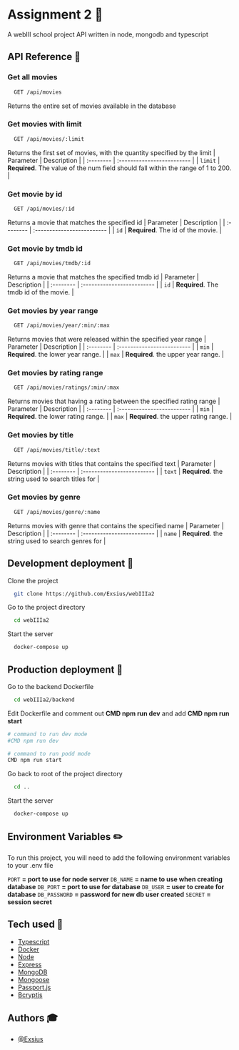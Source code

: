 
# Assignment 2 💬

A webIII school project API written in node, mongodb and typescript

## API Reference 🤌

### Get all movies
```bash
  GET /api/movies
```
Returns the entire set of movies available in the database

### Get movies with limit
```bash
  GET /api/movies/:limit
```
Returns the first set of movies, with the quantity specified by the limit
| Parameter | Description                |
| :-------- | :------------------------- |
| `limit` | **Required**. The value of the num field should fall within the range of 1 to 200. |

### Get movie by id
```bash
  GET /api/movies/:id
```
Returns a movie that matches the specified id
| Parameter | Description                |
| :-------- | :------------------------- |
| `id` | **Required**. The id of the movie. |

### Get movie by tmdb id
```bash
  GET /api/movies/tmdb/:id
```
Returns a movie that matches the specified tmdb id
| Parameter | Description                |
| :-------- | :------------------------- |
| `id` | **Required**. The tmdb id of the movie. |

### Get movies by year range
```bash
  GET /api/movies/year/:min/:max
```
Returns movies that were released within the specified year range
| Parameter | Description                |
| :-------- | :------------------------- |
| `min` | **Required**. the lower year range. |
| `max` | **Required**. the upper year range. |

### Get movies by rating range
```bash
  GET /api/movies/ratings/:min/:max
```
Returns movies that having a rating between the specified rating range
| Parameter | Description                |
| :-------- | :------------------------- |
| `min` | **Required**. the lower rating range. |
| `max` | **Required**. the upper rating range. |

### Get movies by title
```bash
  GET /api/movies/title/:text
```
Returns movies with titles that contains the specified text
| Parameter | Description                |
| :-------- | :------------------------- |
| `text` | **Required**. the string used to search titles for |

### Get movies by genre
```bash
  GET /api/movies/genre/:name
```
Returns movies with genre that contains the specified name
| Parameter | Description                |
| :-------- | :------------------------- |
| `name` | **Required**. the string used to search genres for |

## Development deployment 🚧

Clone the project

```bash
  git clone https://github.com/Exsius/webIIIa2
```

Go to the project directory

```bash
  cd webIIIa2
```

Start the server

```bash
  docker-compose up
```

## Production deployment 🚧

Go to the backend Dockerfile

```bash
  cd webIIIa2/backend
```

Edit Dockerfile and comment out __CMD npm run dev__ and add __CMD npm run start__

```bash
# command to run dev mode
#CMD npm run dev

# command to run podd mode
CMD npm run start
```

Go back to root of the project directory

```bash
  cd ..
```

Start the server

```bash
  docker-compose up
```

## Environment Variables ✏️

To run this project, you will need to add the following environment variables to your .env file

`PORT` __= port to use for node server__
`DB_NAME` __= name to use when creating database__
`DB_PORT` __= port to use for database__
`DB_USER` __= user to create for database__
`DB_PASSWORD` __= password for new db user created__
`SECRET` __= session secret__

## Tech used 🔧

- [Typescript](https://www.typescriptlang.org/)
- [Docker](https://www.docker.com/)
- [Node](https://nodejs.org)
- [Express](https://expressjs.com/)
- [MongoDB](www.mongodb.com)
- [Mongoose](mongoosejs.com)
- [Passport.js](https://www.passportjs.org/)
- [Bcryptjs](https://www.npmjs.com/package/bcryptjs)

## Authors 🎓

- [@Exsius](https://www.github.com/exsius)

